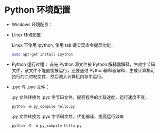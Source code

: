 # Python 环境配置

* Windows 环境配置：

* Linux 环境配置：

  Linux 下使用 ipython, 使用 tab 键实现命令提示功能。

  ```bash
  sudo apt-get install ipython
  ```

* Python 运行过程： 首先 Python 源文件被 Python 解释器解释，生成字节码文件，该文件不能直接被运行，还要通过 Python解释器解释，生成计算机可执行的二进制文件，然后调入计算机内存中运行。

* .pyc 与 .pyo 文件：

  .py 文件转换为 .pyc 字节码文件，提高程序的加载速度，运行速度不变。

  ```python
  python -m py_compile hello.py
  ```

  .py 文件转换为 .pyo 字节码文件，优化编译，提高运行效率

  ```python
  python -O -m py_compile hello.py
  ```
